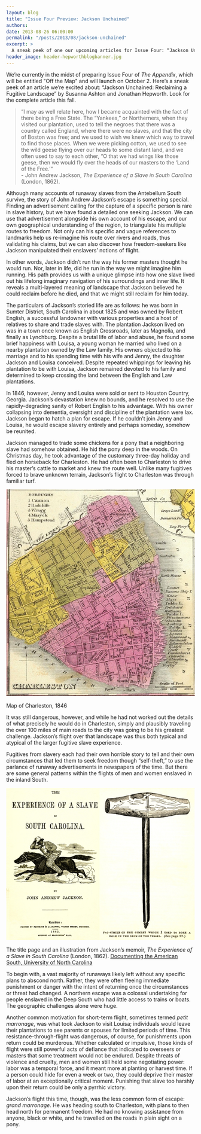 ```yaml
---
layout: blog
title: "Issue Four Preview: Jackson Unchained"
authors:
date: 2013-08-26 06:00:00
permalink: "/posts/2013/08/jackson-unchained"
excerpt: >
  A sneak peek of one our upcoming articles for Issue Four: “Jackson Unchained: Reclaiming a Fugutive Landscape” by Susanna Ashton and Jonathan Hepworth.
header_image: header-hepworthblogbanner.jpg
---
```

<p class="alternate-voice">
  We’re currently in the midst of preparing Issue Four of <em>The Appendix</em>, which will be entitled "Off the Map" and will launch on October 2. Here’s a sneak peek of an article we’re excited about: “Jackson Unchained: Reclaiming a Fugitive Landscape” by Susanna Ashton and Jonathan Hepworth. Look for the complete article this fall.
</p>

>“I may as well relate here, how I became acquainted with the fact of there being a Free State. The “Yankees,” or Northerners, when they visited our plantation, used to tell the negroes that there was a country called England, where there were no slaves, and that the city of Boston was free; and we used to wish we knew which way to travel to find those places. When we were picking cotton, we used to see the wild geese flying over our heads to some distant land, and we often used to say to each other, “O that we had wings like those geese, then we would fly over the heads of our masters to the ‘Land of the Free.’” <br> - John Andrew Jackson, *The Experience of a Slave in South Carolina* (London, 1862).

Although many accounts of runaway slaves from the Antebellum South survive, the story of John Andrew Jackson’s escape is something special. Finding an advertisement calling for the capture of a specific person is rare in slave history, but we have found a detailed one seeking Jackson. We can use that advertisement alongside his own account of his escape, and our own geographical understanding of the region, to triangulate his multiple routes to freedom. Not only can his specific and vague references to landmarks help us re-imagine his route over rivers and roads, thus validating his claims, but we can also discover how freedom-seekers like Jackson manipulated their enslavers’ notions of flight.

In other words, Jackson didn’t run the way his former masters thought he would run. Nor, later in life, did he run in the way we might imagine him running. His path provides us with a unique glimpse into how one slave lived out his lifelong imaginary navigation of his surroundings and inner life. It reveals a multi-layered meaning of landscape that Jackson believed he could reclaim before he died, and that we might still reclaim for him today.

The particulars of Jackson’s storied life are as follows: he was born in Sumter District, South Carolina in about 1825 and was owned by Robert English, a successful landowner with various properties and a host of relatives to share and trade slaves with. The plantation Jackson lived on was in a town once known as English Crossroads, later as Magnolia, and finally as Lynchburg. Despite a brutal life of labor and abuse, he found some brief happiness with Louisa, a young woman he married who lived on a nearby plantation owned by the Law family. His owners objected to his marriage and to his spending time with his wife and Jenny, the daughter Jackson and Louisa conceived. Despite repeated whippings for leaving his plantation to be with Louisa, Jackson remained devoted to his family and determined to keep crossing the land between the English and Law plantations.

In 1846, however, Jenny and Louisa were sold or sent to Houston Country, Georgia. Jackson’s devastation knew no bounds, and he resolved to use the rapidly-degrading sanity of Robert English to his advantage. With his owner collapsing into dementia, oversight and discipline of the plantation were lax. Jackson began to hatch a plan for escape. If he couldn’t join Jenny and Louisa, he would escape slavery entirely and perhaps someday, somehow be reunited.

Jackson managed to trade some chickens for a pony that a neighboring slave had somehow obtained. He hid the pony deep in the woods. On Christmas day, he took advantage of the customary three-day holiday and fled on horseback for Charleston. He had often been to Charleston to drive his master’s cattle to market and knew the route well. Unlike many fugitives forced to brave unknown terrain, Jackson’s flight to Charleston was through familiar turf.

<div class="inline-image alternate-voice">
  <a rel="lightbox" href="/images/blog/2013/08/hepworth6-large.jpg">
    <img src="/images/blog/2013/08/hepworth6-medium.jpg" width="640" alt="Jackson’s Route" />
  </a>
  <p class="caption">
    <span class="credit">
      Map of Charleston, 1846
    </span>
  </p>
</div>

It was still dangerous, however, and while he had not worked out the details of what precisely he would do in Charleston, simply and plausibly traveling the over 100 miles of main roads to the city was going to be his greatest challenge. Jackson’s flight over that landscape was thus both typical and atypical of the larger fugitive slave experience.

Fugitives from slavery each had their own horrible story to tell and their own circumstances that led them to seek freedom though “self-theft,” to use the parlance of runaway advertisements in newspapers of the time. But there are some general patterns within the flights of men and women enslaved in the inland South.

<div class="inline-image">
  <a rel="lightbox" href="/images/blog/2013/08/hepworth8-large.jpg">
    <img src="/images/blog/2013/08/hepworth8-medium.jpg" width="640" alt="Jackson’s Memoir" />
  </a>
  <p class="caption">
    The title page and an illustration from Jackson’s memoir, <em>The Experience of a Slave in South Carolina</em> (London, 1862).
    <span class="credit">
      <a href="http://docsouth.unc.edu/fpn/jackson/jackson.html" target="_blank">Documenting the American South, University of North Carolina</a>
    </span>
  </p>
</div>

To begin with, a vast majority of runaways likely left without any specific plans to abscond north. Rather, they were often fleeing immediate punishment or danger with the intent of returning once the circumstances or threat had changed. A northern escape was a colossal undertaking for people enslaved in the Deep South who had little access to trains or boats. The geographic challenges alone were huge.

Another common motivation for short-term flight, sometimes termed *petit marronage*, was what took Jackson to visit Louisa; individuals would leave their plantations to see parents or spouses for limited periods of time. This resistance-through-flight was dangerous, of course, for punishments upon return could be murderous. Whether calculated or impulsive, those kinds of flight were still powerful acts of defiance that indicated to overseers or masters that some treatment would not be endured. Despite threats of violence and cruelty, men and women still held some negotiating power: labor was a temporal force, and it meant more at planting or harvest time. If a person could hide for even a week or two, they could deprive their master of labor at an exceptionally critical moment. Punishing that slave too harshly upon their return could be only a pyrrhic victory.

Jackson’s flight this time, though, was the less common form of escape: *grand marronage*. He was heading south to Charleston, with plans to then head north for permanent freedom. He had no knowing assistance from anyone, black or white, and he travelled on the roads in plain sight on a pony.
